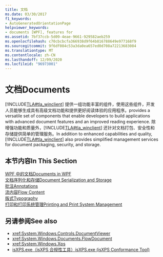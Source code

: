 ```yaml
---
title: 文档
ms.date: 03/30/2017
f1_keywords:
- AutoGeneratedOrientationPage
helpviewer_keywords:
- documents [WPF], features for
ms.assetid: 7bf37ccb-5d09-4eae-9661-929582aeb259
ms.openlocfilehash: c70cbcbcfa366938d9f64b816788649e977168f9
ms.sourcegitcommit: 9f6df084c53a3da0ea657ed0d708a72213683084
ms.translationtype: MT
ms.contentlocale: zh-CN
ms.lasthandoff: 12/09/2020
ms.locfileid: "96973001"
---
```

# <a name="documents"></a><span data-ttu-id="a515d-102">文档</span><span class="sxs-lookup"><span data-stu-id="a515d-102">Documents</span></span>

[!INCLUDE[TLA#tla_winclient](../../../includes/tlasharptla-winclient-md.md)] <span data-ttu-id="a515d-103">提供一组功能丰富的组件，使用这些组件，开发人员能够生成具有高级文档功能和提供更好阅读体验的应用程序。</span><span class="sxs-lookup"><span data-stu-id="a515d-103">provides a versatile set of components that enable developers to build applications with advanced document features and an improved reading experience.</span></span> <span data-ttu-id="a515d-104">除增强功能和质量外，[!INCLUDE[TLA#tla_winclient](../../../includes/tlasharptla-winclient-md.md)] 还针对文档打包、安全性和存储提供简单的管理服务。</span><span class="sxs-lookup"><span data-stu-id="a515d-104">In addition to enhanced capabilities and quality, [!INCLUDE[TLA#tla_winclient](../../../includes/tlasharptla-winclient-md.md)] also provides simplified management services for document packaging, security, and storage.</span></span>  
  
## <a name="in-this-section"></a><span data-ttu-id="a515d-105">本节内容</span><span class="sxs-lookup"><span data-stu-id="a515d-105">In This Section</span></span>  

 [<span data-ttu-id="a515d-106">WPF 中的文档</span><span class="sxs-lookup"><span data-stu-id="a515d-106">Documents in WPF</span></span>](documents-in-wpf.md)  
 [<span data-ttu-id="a515d-107">文档序列化和存储</span><span class="sxs-lookup"><span data-stu-id="a515d-107">Document Serialization and Storage</span></span>](document-serialization-and-storage.md)  
 [<span data-ttu-id="a515d-108">批注</span><span class="sxs-lookup"><span data-stu-id="a515d-108">Annotations</span></span>](annotations.md)  
 [<span data-ttu-id="a515d-109">流内容</span><span class="sxs-lookup"><span data-stu-id="a515d-109">Flow Content</span></span>](flow-content.md)  
 [<span data-ttu-id="a515d-110">版式</span><span class="sxs-lookup"><span data-stu-id="a515d-110">Typography</span></span>](typography.md)  
 [<span data-ttu-id="a515d-111">打印和打印系统管理</span><span class="sxs-lookup"><span data-stu-id="a515d-111">Printing and Print System Management</span></span>](printing-and-print-system-management.md)  
  
## <a name="see-also"></a><span data-ttu-id="a515d-112">另请参阅</span><span class="sxs-lookup"><span data-stu-id="a515d-112">See also</span></span>

- <xref:System.Windows.Controls.DocumentViewer>
- <xref:System.Windows.Documents.FlowDocument>
- <xref:System.Windows.Xps>
- <span data-ttu-id="a515d-113">[isXPS.exe（isXPS 合规性工具）](/previous-versions/dotnet/netframework-4.0/aa348104(v=vs.100))</span><span class="sxs-lookup"><span data-stu-id="a515d-113">[isXPS.exe (isXPS Conformance Tool)](/previous-versions/dotnet/netframework-4.0/aa348104(v=vs.100))</span></span>

